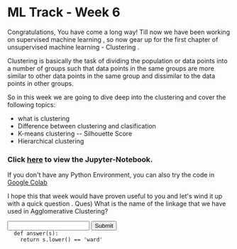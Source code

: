 # ML Track - Week 6
Congratulations,
You have come a long way! Till now we have been working on supervised machine learning , so now gear up for the first chapter of unsupervised machine learning - Clustering .

Clustering is basically the task of dividing the population or data points into a number of groups such that data points in the same groups are more similar to other data points in the same group and dissimilar to the data points in other groups.

So in this week we are going to dive deep into the clustering and cover the following topics: 

- what is clustering
- Difference between clustering and clasification
- K-means clustering
-- Silhouette Score
- Hierarchical clustering 


### Click [here](https://github.com/kabirnagpal/SoA-ML-14/blob/master/week%206.ipynb) to view the Jupyter-Notebook. 
If you don't have any Python Environment, you can also try the code in [Google Colab](https://colab.research.google.com/)

I hope this that week would have proven useful to you and let's wind it up with a quick question .
Ques) What is the name of the linkage that we have used in Agglomerative Clustering?
<form method='POST'>
  <input name='answer'>
  <input type='submit' value='Submit'>
  <code class='code_checker'>
  def answer(s):
  	return s.lower() == 'ward'
  </code>
</form>


